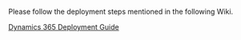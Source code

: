 Please follow the deployment steps mentioned in the following Wiki.

[Dynamics 365 Deployment Guide](/Overview/DevOps/Dynamics-365-Deployment-Guide)